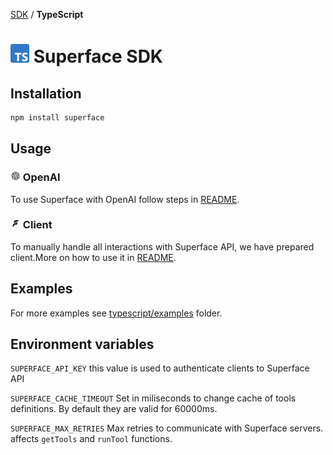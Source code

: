 [SDK](../) / **TypeScript**

# <img src="https://github.com/superfaceai/sdk/raw/main/docs/logos/typescript.png" alt="TypeScript" width="30" height="30" /> Superface SDK

## Installation

```sh
npm install superface
```

## Usage

### <img src="https://github.com/superfaceai/sdk/raw/main/docs/logos/openai.png" alt="OpenAI" width="16" height="16"> OpenAI

To use Superface with OpenAI follow steps in [README](./src/openai/).

### <img src="https://github.com/superfaceai/sdk/raw/main/docs/logos/superface.png" alt="Superface" width="16" height="16" /> Client

To manually handle all interactions with Superface API, we have prepared client.More on how to use it in [README](./src/client/).

## Examples

For more examples see [typescript/examples](./examples) folder.

## Environment variables

`SUPERFACE_API_KEY` this value is used to authenticate clients to Superface API

`SUPERFACE_CACHE_TIMEOUT` Set in miliseconds to change cache of tools definitions. By default they are valid for 60000ms.

`SUPERFACE_MAX_RETRIES` Max retries to communicate with Superface servers. affects `getTools` and `runTool` functions.